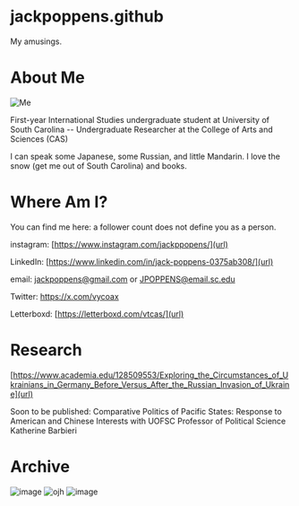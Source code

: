 # jackpoppens.github
My amusings.
# About Me
![Me](https://github.com/user-attachments/assets/fc12cc0a-7909-48da-a563-8e20bef1e3c4)

First-year International Studies undergraduate student at University of South Carolina -- Undergraduate Researcher at the College of Arts and Sciences (CAS)

I can speak some Japanese, some Russian, and little Mandarin. I love the snow (get me out of South Carolina) and books.
# Where Am I?

You can find me here:
a follower count does not define you as a person.

instagram: [https://www.instagram.com/jackppopens/](url)

LinkedIn: [https://www.linkedin.com/in/jack-poppens-0375ab308/](url)

email: jackpoppens@gmail.com or JPOPPENS@email.sc.edu

Twitter: https://x.com/vycoax

Letterboxd: [https://letterboxd.com/vtcas/](url)
# Research
[https://www.academia.edu/128509553/Exploring_the_Circumstances_of_Ukrainians_in_Germany_Before_Versus_After_the_Russian_Invasion_of_Ukraine](url)

Soon to be published: Comparative Politics of Pacific States: Response to American and Chinese Interests with UOFSC Professor of Political Science Katherine Barbieri

# Archive
![image](https://github.com/user-attachments/assets/5844e50e-659d-4321-9ea7-756dc5914588)
![ojh](https://github.com/user-attachments/assets/0ad11026-875e-4159-a7be-636bce05fe78)
![image](https://github.com/user-attachments/assets/c034df41-0561-452d-90d4-3fe6424fdcf2)









